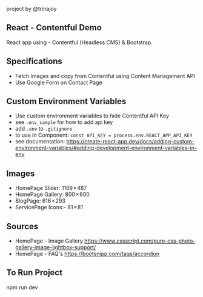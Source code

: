 project by @trinajoy

## React - Contentful Demo

React app using - Contentful (Headless CMS) & Bootstrap.

## Specifications

- Fetch images and copy from Contentful using Content Management API
- Use Google Form on Contact Page

## Custom Environment Variables

- Use custom environment variables to hide Contentful API Key
- see `.env_sample` for how to add api key
- add `.env` to `.gitignore`
- to use in Component: `const API_KEY = process.env.REACT_APP_API_KEY`
- see documentation: https://create-react-app.dev/docs/adding-custom-environment-variables/#adding-development-environment-variables-in-env

## Images

- HomePage Slider: 1169 × 487
- HomePage Gallery: 800 × 600
- BlogPage: 616 × 293
- ServicePage Icons:- 81 × 81

## Sources

- HomePage - Image Gallery
  https://www.cssscript.com/pure-css-photo-gallery-image-lightbox-support/
- HomePage - FAQ's
  https://bootsnipp.com/tags/accordion

## To Run Project

npm run dev
